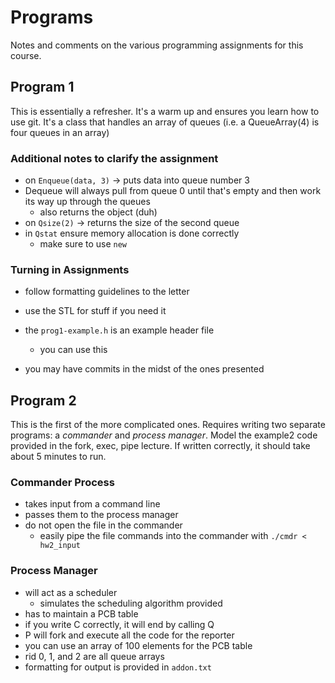 Programs
=====
Notes and comments on the various programming assignments for this course.

Program 1
-----
This is essentially a refresher. It's a warm up and ensures you learn how to use git. It's a class that handles an array of queues (i.e. a QueueArray(4) is four queues in an array)

### Additional notes to clarify the assignment
- on `Enqueue(data, 3)` -> puts data into queue number 3
- Dequeue will always pull from queue 0 until that's empty and then work its way up through the queues
    - also returns the object (duh)
- on `Qsize(2)` -> returns the size of the second queue
- in `Qstat` ensure memory allocation is done correctly
    - make sure to use `new`

### Turning in Assignments
- follow formatting guidelines to the letter

- use the STL for stuff if you need it
- the `prog1-example.h` is an example header file
    - you can use this
- you may have commits in the midst of the ones presented

Program 2
-----
This is the first of the more complicated ones. Requires writing two separate programs: a *commander* and *process manager*. Model the example2 code provided in the fork, exec, pipe lecture. If written correctly, it should take about 5 minutes to run.

### Commander Process
- takes input from a command line
- passes them to the process manager
- do not open the file in the commander
    - easily pipe the file commands into the commander with `./cmdr < hw2_input`

### Process Manager
- will act as a scheduler
    - simulates the scheduling algorithm provided
- has to maintain a PCB table
- if you write C correctly, it will end by calling Q
- P will fork and execute all the code for the reporter
- you can use an array of 100 elements for the PCB table
- rid 0, 1, and 2 are all queue arrays
- formatting for output is provided in `addon.txt`